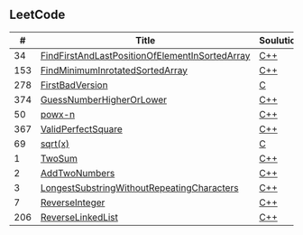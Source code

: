 LeetCode
---
|#|Title|Soulution|Difficulty|Tag|
|---|---|---|---|---|
|34|[FindFirstAndLastPositionOfElementInSortedArray](https://leetcode-cn.com/problems/find-first-and-last-position-of-element-in-sorted-array)|[C++](https://github.com/shicy0001/leetcode/blob/master/BinarySearch/FindFirstAndLastPositionOfElementInSortedArray/FindFirstAndLastPositionOfElementInSortedArray.cpp)|Medium|BinarySearch|
|153|[FindMinimumInrotatedSortedArray](https://leetcode-cn.com/problems/find-minimum-in-rotated-sorted-array/)|[C++](https://github.com/shicy0001/leetcode/blob/master/BinarySearch/FindMinimumInrotatedSortedArray/find-minimum-in-rotated-sorted-array.cpp)|Medium|BinarySearch|
|278|[FirstBadVersion](https://leetcode-cn.com/problems/first-bad-version/)|[C](https://github.com/shicy0001/leetcode/blob/master/BinarySearch/FirstBadVersion/FirstBadVersion.cpp)|Easy|BinarySearch|
|374|[GuessNumberHigherOrLower](https://leetcode-cn.com/problems/guess-number-higher-or-lower/)|[C++](https://leetcode-cn.com/problems/guess-number-higher-or-lower/)|Easy|BinarySearch|
|50|[powx-n](https://leetcode-cn.com/problems/powx-n)|[C++](https://github.com/shicy0001/leetcode/blob/master/BinarySearch/Pow(x%2Cn)/powx-n.cpp)|Medium|BinarySearch|
|367|[ValidPerfectSquare](https://leetcode-cn.com/problems/valid-perfect-square)|[C++](https://github.com/shicy0001/leetcode/blob/master/BinarySearch/ValidPerfectSquare/ValidPerfectSquare.cpp)|Easy|BinarySearch|
|69|[sqrt(x)](https://leetcode-cn.com/problems/sqrtx)|[C](https://github.com/shicy0001/leetcode/blob/master/BinarySearch/sqrt(x)/sqrt(x).cpp)|Easy|BinarySearch|
|1|[TwoSum](https://leetcode-cn.com/problems/two-sum/)|[C++](https://github.com/shicy0001/leetcode/blob/master/TopInterviewQuestions/TwoSum/TwoSum.cpp)|Easy|Hashmap|
|2|[AddTwoNumbers](https://leetcode-cn.com/problems/add-two-numbers/)|[C++](https://github.com/shicy0001/leetcode/blob/master/TopInterviewQuestions/AddTwoNumbers/AddTwoNumbers.cpp)|Medium|LinkList|
|3|[LongestSubstringWithoutRepeatingCharacters](https://leetcode-cn.com/problems/longest-substring-without-repeating-characters/)|[C++](https://github.com/shicy0001/leetcode/blob/master/TopInterviewQuestions/LongestSubstringWithoutRepeatingCharacters/LongestSubstringWithoutRepeatingCharacters.cpp)|Medium|Hashmap|
|7|[ReverseInteger](https://leetcode-cn.com/problems/reverse-integer/)|[C++](https://github.com/shicy0001/leetcode/blob/master/TopInterviewQuestions/ReverseInteger/ReverseInteger.cpp)|Easy||
|206|[ReverseLinkedList](https://leetcode-cn.com/problems/reverse-linked-list/)|[C++](https://github.com/shicy0001/leetcode/blob/master/TopInterviewQuestions/ReverseLinkedList/ReverseLinkedList.cpp)|Easy||
